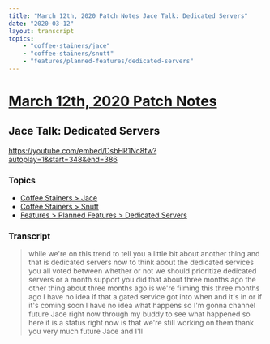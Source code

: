 ```yaml
---
title: "March 12th, 2020 Patch Notes Jace Talk: Dedicated Servers"
date: "2020-03-12"
layout: transcript
topics:
    - "coffee-stainers/jace"
    - "coffee-stainers/snutt"
    - "features/planned-features/dedicated-servers"
---
```

# [March 12th, 2020 Patch Notes](../2020-03-12.md)
## Jace Talk: Dedicated Servers
https://youtube.com/embed/DsbHR1Nc8fw?autoplay=1&start=348&end=386

### Topics
* [Coffee Stainers > Jace](../topics/coffee-stainers/jace.md)
* [Coffee Stainers > Snutt](../topics/coffee-stainers/snutt.md)
* [Features > Planned Features > Dedicated Servers](../topics/features/planned-features/dedicated-servers.md)

### Transcript

> while we're on this trend to tell you a little bit about another thing and that is dedicated servers now to think about the dedicated services you all voted between whether or not we should prioritize dedicated servers or a month support you did that about three months ago the other thing about three months ago is we're filming this three months ago I have no idea if that a gated service got into when and it's in or if it's coming soon I have no idea what happens so I'm gonna channel future Jace right now through my buddy to see what happened so here it is a status right now is that we're still working on them thank you very much future Jace and I'll
